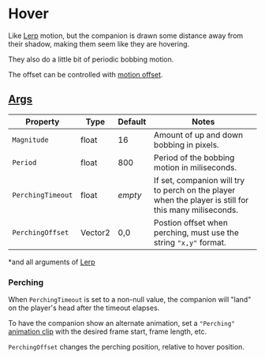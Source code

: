 # Hover

Like [Lerp](3.z.000-Lerp.md) motion, but the companion is drawn some distance away from their shadow, making them seem like they are hovering.

They also do a little bit of periodic bobbing motion.

The offset can be controlled with [motion offset](3-Motion.md).

## [Args](~/api/TrinketTinker.Models.MotionArgs.HoverArgs.yml)

| Property | Type | Default | Notes |
| -------- | ---- | ------- | ----- |
| `Magnitude` | float | 16 | Amount of up and down bobbing in pixels. |
| `Period` | float | 800 | Period of the bobbing motion in miliseconds. |
| `PerchingTimeout` | float | _empty_ | If set, companion will try to perch on the player when the player is still for this many miliseconds. |
| `PerchingOffset` | Vector2 | 0,0 | Postion offset when perching, must use the string `"x,y"` format. |

*and all arguments of [Lerp](3.z.000-Lerp.md)

### Perching

When `PerchingTimeout` is set to a non-null value, the companion will "land" on the player's head after the timeout elapses.

To have the companion show an alternate animation, set a `"Perching"` [animation clip](3.2-Animation%20Clips.md) with the desired frame start, frame length, etc.

`PerchingOffset` changes the perching position, relative to hover position.
